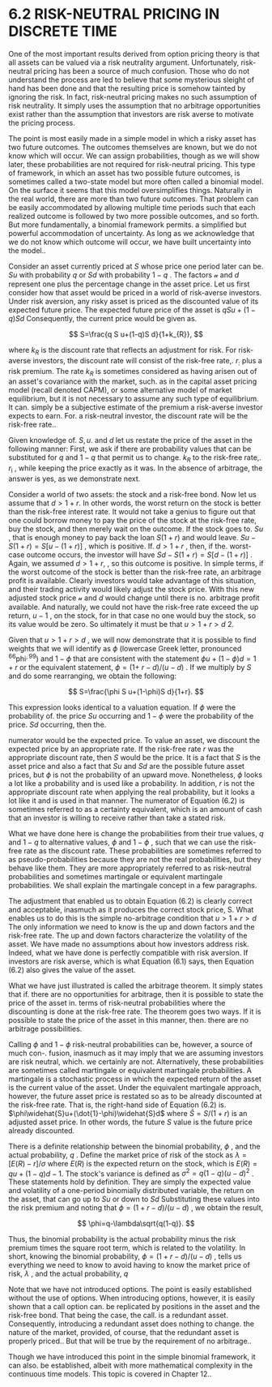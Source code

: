 # 6.2 RISK-NEUTRAL PRICING IN DISCRETE TIME

One of the most important results derived from option pricing theory is that all assets can be valued via a risk neutrality argument. Unfortunately, risk-neutral pricing has been a source of much confusion. Those who do not understand the process are led to believe that some mysterious sleight of hand has been done and that the resulting price is somehow tainted by ignoring the risk. In fact, risk-neutral pricing makes no such assumption of risk neutrality. It simply uses the assumption that no arbitrage opportunities exist rather than the assumption that investors are risk averse to motivate the pricing process.

The point is most easily made in a simple model in which a risky asset has two future outcomes. The outcomes themselves are known, but we do not know which will occur. We can assign probabilities, though as we will show later, these probabilities are not required for risk-neutral pricing. This type of framework, in which an asset has two possible future outcomes, is sometimes called a two-state model but more often called a binomial model. On the surface it seems that this model oversimplifies things. Naturally in the real world, there are more than two future outcomes. That problem can be easily accommodated by allowing multiple time periods such that each realized outcome is followed by two more possible outcomes, and so forth. But more fundamentally, a binomial framework permits. a simplified but powerful accommodation of uncertainty. As long as we acknowledge that we do not know which outcome will occur, we have built uncertainty into the model..

Consider an asset currently priced at $S$ whose price one period later can be. $S u$ with probability $q$ or $S d$ with probability $1-q$ . The factors $\boldsymbol{\mathscr{u}}$ and $d$ represent one plus the percentage change in the asset price. Let us first consider how that asset would be priced in a world of risk-averse investors. Under risk aversion, any risky asset is priced as the discounted value of its expected future price. The expected future price of the asset is $q S u+(1-q)S d$ Consequently, the current price would be given as.

$$
S=\frac{q S u+(1-q)S d}{1+k_{R}},
$$

where $k_{R}$ is the discount rate that reflects an adjustment for risk. For risk-averse investors, the discount rate will consist of the risk-free rate,. $r_{:}$ plus a risk premium. The rate $k_{R}$ is sometimes considered as having arisen out of an asset's covariance with the market, such. as in the capital asset pricing model (recall denoted CAPM), or some alternative model of market equilibrium, but it is not necessary to assume any such type of equilibrium. It can. simply be a subjective estimate of the premium a risk-averse investor expects to earn. For. a risk-neutral investor, the discount rate will be the risk-free rate..

Given knowledge of. $S,u.$ and $d$ let us restate the price of the asset in the following manner: First, we ask if there are probability values that can be substituted for $q$ and $1-q$ that permit us to change. $k_{R}$ to the risk-free rate,. $r_{\mathrm{{i}}}$ , while keeping the price exactly as it was. In the absence of arbitrage, the answer is yes, as we demonstrate next.

Consider a world of two assets: the stock and a risk-free bond. Now let us assume that $d>1+r.$ In other words, the worst return on the stock is better than the risk-free interest rate. It would not take a genius to figure out that one could borrow money to pay the price of the stock at the risk-free rate, buy the stock, and then merely wait on the outcome. If the stock goes to. $S u$ , that is enough money to pay back the loan $S(1+r)$ and would leave. $S u-S(1+r)=S[u-(1+r)]$ , which is positive. If. $d>1+r$ , then, if the. worst-case outcome occurs, the investor will have $S d-S(1+r)=S[d-(1+r)]$ . Again, we assumed $d>1+r,$ , so this outcome is positive. In simple terms, if the worst outcome of the stock is better than the risk-free rate, an arbitrage profit is available. Clearly investors would take advantage of this situation, and their trading activity would likely adjust the stock price. With this new adjusted stock price $\boldsymbol{\mathscr{u}}$ and $d$ would change until there is no. arbitrage profit available. And naturally, we could not have the risk-free rate exceed the up return, $u-1$ , on the stock, for in that case no one would buy the stock, so its value would be zero. So ultimately it must be that $u>1+r>d$ 2.

Given that $u>1+r>d$ , we will now demonstrate that it is possible to find weights that we will identify as $\phi$ (lowercase Greek letter, pronounced $^{\mathrm{{66}}}\mathrm{{phi}}^{\mathrm{{,99}}})$ and $1-\phi$ that are consistent with the statement $\phi u+(1-\phi)d=1+r$ or the equivalent statement, $\phi=(1+$ $r-d)/(u-d)$ . If we multiply by $S$ and do some rearranging, we obtain the following:

$$
S=\frac{\phi S u+(1-\phi)S d}{1+r}.
$$

This expression looks identical to a valuation equation. If $\phi$ were the probability of. the price $S u$ occurring and $1-\phi$ were the probability of the price. $S d$ occurring, then the.

numerator would be the expected price. To value an asset, we discount the expected price by an appropriate rate. If the risk-free rate $r$ was the appropriate discount rate, then $S$ would be the price. It is a fact that $S$ is the asset price and also a fact that $S u$ and $S d$ are the possible future asset prices, but $\phi$ is not the probability of an upward move. Nonetheless, $\phi$ looks a lot like a probability and is used like a probability. In addition, $r$ is not the appropriate discount rate when applying the real probability, but it looks a lot like it and is used in that manner. The numerator of Equation (6.2) is sometimes referred to as a certainty equivalent, which is an amount of cash that an investor is willing to receive rather than take a stated risk.

What we have done here is change the probabilities from their true values, $q$ and $1-q$ to alternative values, $\phi$ and $1-\phi$ , such that we can use the risk-free rate as the discount rate. These probabilities are sometimes referred to as pseudo-probabilities because they are not the real probabilities, but they behave like them. They are more appropriately referred to as risk-neutral probabilities and sometimes martingale or equivalent martingale probabilities. We shall explain the martingale concept in a few paragraphs.

The adjustment that enabled us to obtain Equation (6.2) is clearly correct and acceptable, inasmuch as it produces the correct stock price, S. What enables us to do this is the simple no-arbitrage condition that $u>1+r>d$ The only information we need to know is the up and down factors and the risk-free rate. The up and down factors characterize the volatility of the asset. We have made no assumptions about how investors address risk. Indeed, what we have done is perfectly compatible with risk aversion. If investors are risk averse, which is what Equation (6.1) says, then Equation (6.2) also gives the value of the asset.

What we have just illustrated is called the arbitrage theorem. It simply states that if. there are no opportunities for arbitrage, then it is possible to state the price of the asset in. terms of risk-neutral probabilities where the discounting is done at the risk-free rate. The theorem goes two ways. If it is possible to state the price of the asset in this manner, then. there are no arbitrage possibilities.

Calling $\phi$ and $1-\phi$ risk-neutral probabilities can be, however, a source of much con-. fusion, inasmuch as it may imply that we are assuming investors are risk neutral, which. we certainly are not. Alternatively, these probabilities are sometimes called martingale or equivalent martingale probabilities. A martingale is a stochastic process in which the expected return of the asset is the current value of the asset. Under the equivalent martingale approach, however, the future asset price is restated so as to be already discounted at the risk-free rate. That is, the right-hand side of Equation (6.2) is. $\phi\widehat{S}u+(\dot{1}-\phi)\widehat{S}d$ where $\widehat{S}=S/(1+r)$ is an adjusted asset price. In other words, the future $S$ value is the future price already discounted.

There is a definite relationship between the binomial probability, $\phi$ , and the actual probability, $q$ . Define the market price of risk of the stock as $\lambda=[E(R)-r]/\sigma$ where $E(R)$ is the expected return on the stock, which is $E(R)=q u+(1-q)d-1.$ The stock's variance is defined as $\sigma^{2}=q(1-q)(u-d)^{2}$ . These statements hold by definition. They are simply the expected value and volatility of a one-period binomially distributed variable, the return on the asset, that can go up to $S u$ or down to $S d$ Substituting these values into the risk premium and noting that $\phi=(1+r-d)/(u-d)$ , we obtain the result,

$$
\phi=q-\lambda\sqrt{q(1-q)}.
$$

Thus, the binomial probability is the actual probability minus the risk premium times the square root term, which is related to the volatility. In short, knowing the binomial probability, $\phi=(1+r-d)/(u-d)$ , tells us everything we need to know to avoid having to know the market price of risk, $\lambda$ , and the actual probability, $q$

Note that we have not introduced options. The point is easily established without the use of options. When introducing options, however, it is easily shown that a call option can. be replicated by positions in the asset and the risk-free bond. That being the case, the call. is a redundant asset. Consequently, introducing a redundant asset does nothing to change. the nature of the market, provided, of course, that the redundant asset is properly priced.. But that will be true by the requirement of no arbitrage..

Though we have introduced this point in the simple binomial framework, it can also. be established, albeit with more mathematical complexity in the continuous time models. This topic is covered in Chapter 12..
